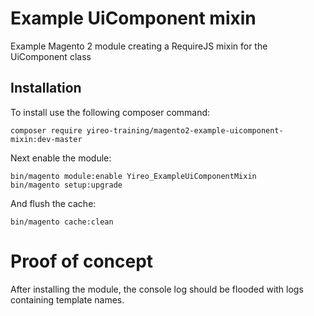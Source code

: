 # Example UiComponent mixin
Example Magento 2 module creating a RequireJS mixin for the UiComponent class

## Installation
To install use the following composer command:

    composer require yireo-training/magento2-example-uicomponent-mixin:dev-master

Next enable the module:

    bin/magento module:enable Yireo_ExampleUiComponentMixin
    bin/magento setup:upgrade
    
And flush the cache:

    bin/magento cache:clean

# Proof of concept
After installing the module, the console log should be flooded with logs containing template names.

